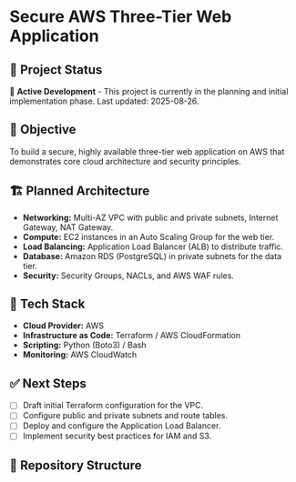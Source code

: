 # Secure AWS Three-Tier Web Application

## 📌 Project Status
🚧 **Active Development** - This project is currently in the planning and initial implementation phase. Last updated: 2025-08-26.

## 🎯 Objective
To build a secure, highly available three-tier web application on AWS that demonstrates core cloud architecture and security principles.

## 🏗️ Planned Architecture
-   **Networking:** Multi-AZ VPC with public and private subnets, Internet Gateway, NAT Gateway.
-   **Compute:** EC2 instances in an Auto Scaling Group for the web tier.
-   **Load Balancing:** Application Load Balancer (ALB) to distribute traffic.
-   **Database:** Amazon RDS (PostgreSQL) in private subnets for the data tier.
-   **Security:** Security Groups, NACLs, and AWS WAF rules.

## 🔧 Tech Stack
-   **Cloud Provider:** AWS
-   **Infrastructure as Code:** Terraform / AWS CloudFormation
-   **Scripting:** Python (Boto3) / Bash
-   **Monitoring:** AWS CloudWatch

## ✅ Next Steps
-   [ ] Draft initial Terraform configuration for the VPC.
-   [ ] Configure public and private subnets and route tables.
-   [ ] Deploy and configure the Application Load Balancer.
-   [ ] Implement security best practices for IAM and S3.

## 📂 Repository Structure
